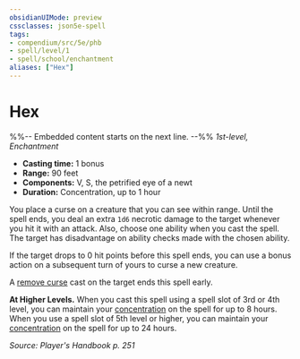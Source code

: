 ```yaml
---
obsidianUIMode: preview
cssclasses: json5e-spell
tags:
- compendium/src/5e/phb
- spell/level/1
- spell/school/enchantment
aliases: ["Hex"]
---
```

# Hex
%%-- Embedded content starts on the next line. --%%
*1st-level, Enchantment*  

- **Casting time:** 1 bonus
- **Range:** 90 feet
- **Components:** V, S, the petrified eye of a newt
- **Duration:** Concentration, up to 1 hour

You place a curse on a creature that you can see within range. Until the spell ends, you deal an extra `1d6` necrotic damage to the target whenever you hit it with an attack. Also, choose one ability when you cast the spell. The target has disadvantage on ability checks made with the chosen ability.

If the target drops to 0 hit points before this spell ends, you can use a bonus action on a subsequent turn of yours to curse a new creature.

A [remove curse](Mechanics/spells/remove-curse.md) cast on the target ends this spell early.

**At Higher Levels.** When you cast this spell using a spell slot of 3rd or 4th level, you can maintain your [concentration](Mechanics/Rules/conditions.md#Concentration) on the spell for up to 8 hours. When you use a spell slot of 5th level or higher, you can maintain your [concentration](Mechanics/Rules/conditions.md#Concentration) on the spell for up to 24 hours.

*Source: Player's Handbook p. 251*